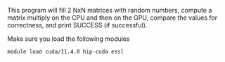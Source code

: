 This program will fill 2 NxN matrices with random numbers, compute a matrix multiply on the CPU and then on the GPU, compare the values for correctness, and print SUCCESS (if successful).

Make sure you load the following modules

```
module load cuda/11.4.0 hip-cuda essl
```
